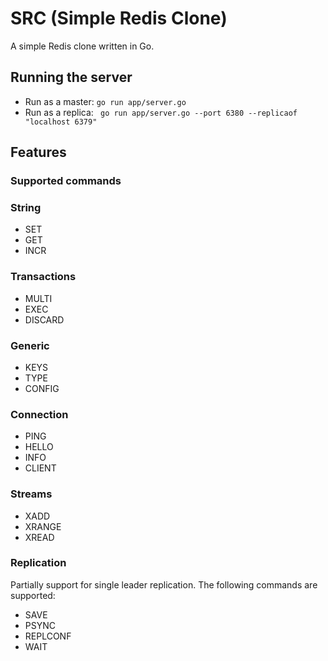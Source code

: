 # SRC (Simple Redis Clone)

A simple Redis clone written in Go.

## Running the server

- Run as a master: `go run app/server.go`
- Run as a replica:
  ` go run app/server.go --port 6380 --replicaof "localhost 6379"`

## Features

### Supported commands

### String

- SET
- GET
- INCR

### Transactions

- MULTI
- EXEC
- DISCARD

### Generic

- KEYS
- TYPE
- CONFIG

### Connection

- PING
- HELLO
- INFO
- CLIENT

### Streams

- XADD
- XRANGE
- XREAD

### Replication

Partially support for single leader replication. The following commands are
supported:

- SAVE
- PSYNC
- REPLCONF
- WAIT
